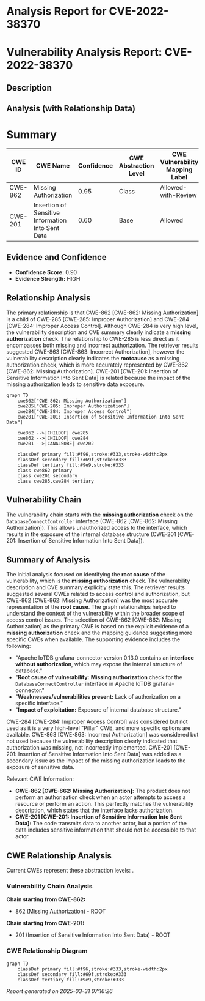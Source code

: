 # Analysis Report for CVE-2022-38370

# Vulnerability Analysis Report: CVE-2022-38370

## Description



## Analysis (with Relationship Data)

# Summary
| CWE ID | CWE Name | Confidence | CWE Abstraction Level | CWE Vulnerability Mapping Label | CWE-Vulnerability Mapping Notes |
|---|---|---|---|---|---|
| CWE-862 | Missing Authorization | 0.95 | Class | Allowed-with-Review | Primary CWE |
| CWE-201 | Insertion of Sensitive Information Into Sent Data | 0.60 | Base | Allowed | Secondary Candidate |

## Evidence and Confidence

*   **Confidence Score:** 0.90
*   **Evidence Strength:** HIGH

## Relationship Analysis
The primary relationship is that CWE-862 [CWE-862: Missing Authorization] is a child of CWE-285 [CWE-285: Improper Authorization] and CWE-284 [CWE-284: Improper Access Control]. Although CWE-284 is very high level, the vulnerability description and CVE summary clearly indicate a **missing authorization** check. The relationship to CWE-285 is less direct as it encompasses both missing and incorrect authorization. The retriever results suggested CWE-863 [CWE-863: Incorrect Authorization], however the vulnerability description clearly indicates the **rootcause** as a missing authorization check, which is more accurately represented by CWE-862 [CWE-862: Missing Authorization]. CWE-201 [CWE-201: Insertion of Sensitive Information Into Sent Data] is related because the impact of the missing authorization leads to sensitive data exposure.

```mermaid
graph TD
    cwe862["CWE-862: Missing Authorization"]
    cwe285["CWE-285: Improper Authorization"]
    cwe284["CWE-284: Improper Access Control"]
    cwe201["CWE-201: Insertion of Sensitive Information Into Sent Data"]

    cwe862 -->|CHILDOF| cwe285
    cwe862 -->|CHILDOF| cwe284
    cwe201 -->|CANALSOBE| cwe202

    classDef primary fill:#f96,stroke:#333,stroke-width:2px
    classDef secondary fill:#69f,stroke:#333
    classDef tertiary fill:#9e9,stroke:#333
    class cwe862 primary
    class cwe201 secondary
    class cwe285,cwe284 tertiary
```

## Vulnerability Chain
The vulnerability chain starts with the **missing authorization** check on the `DatabaseConnectController` interface (CWE-862 [CWE-862: Missing Authorization]). This allows unauthorized access to the interface, which results in the exposure of the internal database structure (CWE-201 [CWE-201: Insertion of Sensitive Information Into Sent Data]).

## Summary of Analysis
The initial analysis focused on identifying the **root cause** of the vulnerability, which is the **missing authorization** check. The vulnerability description and CVE summary explicitly state this. The retriever results suggested several CWEs related to access control and authorization, but CWE-862 [CWE-862: Missing Authorization] was the most accurate representation of the **root cause**.
The graph relationships helped to understand the context of the vulnerability within the broader scope of access control issues. The selection of CWE-862 [CWE-862: Missing Authorization] as the primary CWE is based on the explicit evidence of a **missing authorization** check and the mapping guidance suggesting more specific CWEs when available.
The supporting evidence includes the following:
- "Apache IoTDB grafana-connector version 0.13.0 contains an **interface without authorization**, which may expose the internal structure of database."
- "**Root cause of vulnerability:** **Missing authorization** check for the `DatabaseConnectController` interface in Apache IoTDB grafana-connector."
- "**Weaknesses/vulnerabilities present:** Lack of authorization on a specific interface."
- "**Impact of exploitation:** Exposure of internal database structure."

CWE-284 [CWE-284: Improper Access Control] was considered but not used as it is a very high-level "Pillar" CWE, and more specific options are available. CWE-863 [CWE-863: Incorrect Authorization] was considered but not used because the vulnerability description clearly indicated that authorization was missing, not incorrectly implemented. CWE-201 [CWE-201: Insertion of Sensitive Information Into Sent Data] was added as a secondary issue as the impact of the missing authorization leads to the exposure of sensitive data.

Relevant CWE Information:

*   **CWE-862 [CWE-862: Missing Authorization]:** The product does not perform an authorization check when an actor attempts to access a resource or perform an action. This perfectly matches the vulnerability description, which states that the interface lacks authorization.
*   **CWE-201 [CWE-201: Insertion of Sensitive Information Into Sent Data]:** The code transmits data to another actor, but a portion of the data includes sensitive information that should not be accessible to that actor.


## CWE Relationship Analysis

Current CWEs represent these abstraction levels: .


### Vulnerability Chain Analysis

**Chain starting from CWE-862:**
- 862 (Missing Authorization) - ROOT


**Chain starting from CWE-201:**
- 201 (Insertion of Sensitive Information Into Sent Data) - ROOT



### CWE Relationship Diagram

```mermaid
graph TD
    classDef primary fill:#f96,stroke:#333,stroke-width:2px
    classDef secondary fill:#69f,stroke:#333
    classDef tertiary fill:#9e9,stroke:#333
```



*Report generated on 2025-03-31 07:16:26*
